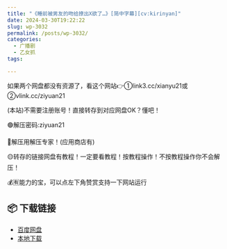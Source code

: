 ```yaml
---
title: "《睡前被男友的吻给撩出X欲了…》[简中字幕][cv:kirinyan]"
date: 2024-03-30T19:22:22
slug: wp-3032
permalink: /posts/wp-3032/
categories:
  - 广播剧
  - 乙女抓
tags:

---
```


如果两个网盘都没有资源了，看这个网站👉①link3.cc/xianyu21或②vlink.cc/ziyuan21

(本站)不需要注册账号！直接转存到对应网盘OK？懂吧！

🟢解压密码:ziyuan21

🔵解压用解压专家！(应用商店有)

🟡转存的链接网盘有教程！一定要看教程！按教程操作！不按教程操作你不会解压！

💰🈶能力的宝，可以点左下角赞赏支持一下网站运行

## 📦 下载链接
- [百度网盘](https://blziyuan21.com/pay-download/3032?key=d697c05ecb&down_id=0)
- [本地下载](https://blziyuan21.com/pay-download/3032?key=d697c05ecb&down_id=1)

